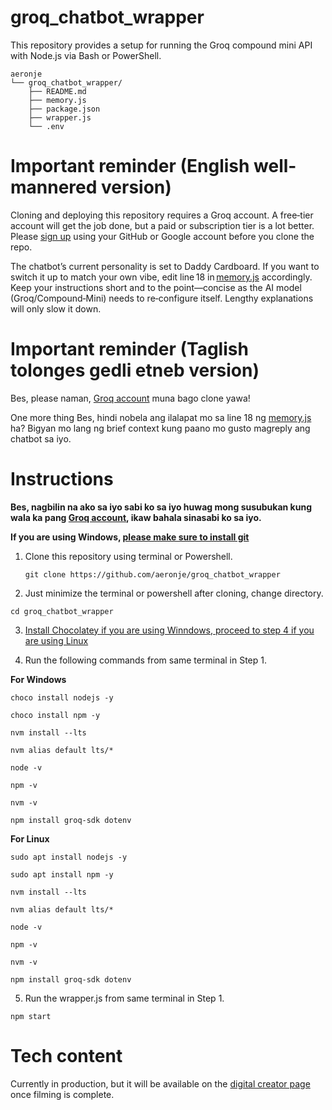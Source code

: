 # groq_chatbot_wrapper
This repository provides a setup for running the Groq compound mini API with Node.js via Bash or PowerShell.
```
aeronje
└── groq_chatbot_wrapper/
    ├── README.md
    ├── memory.js
    ├── package.json
    ├── wrapper.js
    └── .env
```
# Important reminder (English well-mannered version)
Cloning and deploying this repository requires a Groq account. A free‑tier account will get the job done, but a paid or subscription tier is a lot better. Please [sign up](https://console.groq.com/login) using your GitHub or Google account before you clone the repo.

The chatbot’s current personality is set to Daddy Cardboard. If you want to switch it up to match your own vibe, edit line 18 in [memory.js](https://github.com/aeronje/groq_chatbot_wrapper/blob/main/memory.js) accordingly. Keep your instructions short and to the point—concise as the AI model (Groq/Compound‑Mini) needs to re‑configure itself. Lengthy explanations will only slow it down.

# Important reminder (Taglish tolonges gedli etneb version)
Bes, please naman, [Groq account](https://console.groq.com/login) muna bago clone yawa!

One more thing Bes, hindi nobela ang ilalapat mo sa line 18 ng [memory.js](https://github.com/aeronje/groq_chatbot_wrapper/blob/main/memory.js) ha? Bigyan mo lang ng brief context kung paano mo gusto magreply ang chatbot sa iyo.

# Instructions

**Bes, nagbilin na ako sa iyo sabi ko sa iyo huwag mong susubukan kung wala ka pang [Groq account](https://console.groq.com/login), ikaw bahala sinasabi ko sa iyo.**

**If you are using Windows, [please make sure to install git](https://github.com/aeronje/git_setup/blob/main/README.md)**

1. Clone this repository using terminal or Powershell.
   ```
   git clone https://github.com/aeronje/groq_chatbot_wrapper
   ```

2. Just minimize the terminal or powershell after cloning, change directory.
```
cd groq_chatbot_wrapper
```
3. [Install Chocolatey if you are using Winndows, proceed to step 4 if you are using Linux](https://github.com/aeronje/chocolatey_setup)

4. Run the following commands from same terminal in Step 1.

**For Windows**
```
choco install nodejs -y
```
```
choco install npm -y
```
```
nvm install --lts
```
```
nvm alias default lts/*
```
```
node -v
```
```
npm -v
```
```
nvm -v
```
```
npm install groq-sdk dotenv
```
**For Linux**
```
sudo apt install nodejs -y
```
```
sudo apt install npm -y
```
```
nvm install --lts
```
```
nvm alias default lts/*
```
```
node -v
```
```
npm -v
```
```
nvm -v
```
```
npm install groq-sdk dotenv
```
5. Run the wrapper.js from same terminal in Step 1.
```
npm start
```  
# Tech content
Currently in production, but it will be available on the [digital creator page](https://web.facebook.com/profile.php?id=61579310017234) once filming is complete.
